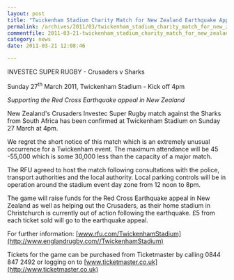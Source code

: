 ```yaml
---
layout: post
title: "Twickenham Stadium Charity Match for New Zealand Earthquake Appeal"
permalink: /archives/2011/03/twickenham_stadium_charity_match_for_new_zealand_e.html
commentfile: 2011-03-21-twickenham_stadium_charity_match_for_new_zealand_e
category: news
date: 2011-03-21 12:08:46

---
```


INVESTEC SUPER RUGBY - Crusaders v Sharks

Sunday 27<sup>th</sup> March 2011, Twickenham Stadium - Kick off 4pm

*Supporting the Red Cross Earthquake appeal in New Zealand*

New Zealand's Crusaders Investec Super Rugby match against the Sharks from South Africa has been confirmed at Twickenham Stadium on Sunday 27 March at 4pm.

We regret the short notice of this match which is an extremely unusual occurrence for a Twickenham event. The maximum attendance will be 45 -55,000 which is some 30,000 less than the capacity of a major match.

The RFU agreed to host the match following consultations with the police, transport authorities and the local authority. Local parking controls will be in operation around the stadium event day zone from 12 noon to 8pm.

The game will raise funds for the Red Cross Earthquake appeal in New Zealand as well as helping out the Crusaders, as their home stadium in Christchurch is currently out of action following the earthquake. £5 from each ticket sold will go to the earthquake appeal.

For further information: [www.rfu.com/TwickenhamStadium](http://www.englandrugby.com//TwickenhamStadium)

Tickets for the game can be purchased from Ticketmaster by calling 0844 847 2492 or logging on to [www.ticketmaster.co.uk](http://www.ticketmaster.co.uk)
